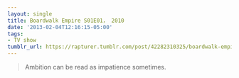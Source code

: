 ```yaml
---
layout: single
title: Boardwalk Empire S01E01， 2010
date: '2013-02-04T12:16:15-05:00'
tags:
- TV show
tumblr_url: https://rapturer.tumblr.com/post/42282310325/boardwalk-empire-s01e01-2010
---
```

> Ambition can be read as impatience sometimes.

